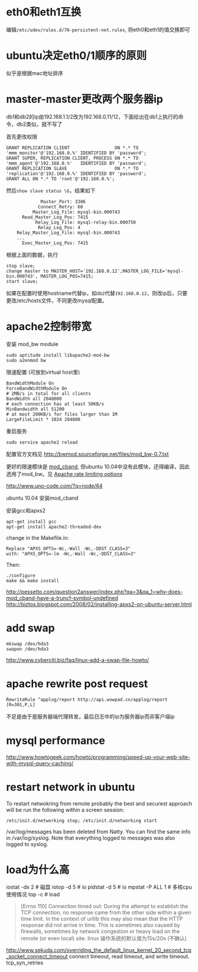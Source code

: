 # eth0和eth1互换

编辑`/etc/udev/rules.d/70-persistent-net.rules`, 将eth0和eth1的值交换即可

# ubuntu决定eth0/1顺序的原则
似乎是根据mac地址排序

# master-master更改两个服务器ip

db1和db2的ip由192.168.1.1/2改为192.168.0.11/12，下面给出在db1上执行的命令，db2类似，就不写了


首先更改权限

	GRANT REPLICATION CLIENT                 ON *.* TO 'mmm_monitor'@'192.168.0.%' IDENTIFIED BY 'password';
	GRANT SUPER, REPLICATION CLIENT, PROCESS ON *.* TO 'mmm_agent'@'192.168.0.%'   IDENTIFIED BY 'password';
	GRANT REPLICATION SLAVE                  ON *.* TO 'replication'@'192.168.0.%' IDENTIFIED BY 'password';
	GRANT ALL ON *.* TO 'root'@'192.168.0.%';

然后`show slave status \G`，结果如下

				 Master_Port: 3306
                Connect_Retry: 60
              Master_Log_File: mysql-bin.000743
          Read_Master_Log_Pos: 7415
               Relay_Log_File: mysql-relay-bin.000750
                Relay_Log_Pos: 4
        Relay_Master_Log_File: mysql-bin.000743
		...
          Exec_Master_Log_Pos: 7415

根据上面的数据，执行

	stop slave;
	change master to MASTER_HOST='192.168.0.12',MASTER_LOG_FILE='mysql-bin.000743', MASTER_LOG_POS=7415;
	start slave;

如果在配置时使用hostname代替ip，如`db2`代替`192.168.0.12`，则改ip后，只要更改/etc/hosts文件，不同更改mysql配置。

# apache2控制带宽

安装 mod_bw module

	sudo aptitude install libapache2-mod-bw
	sudo a2enmod bw

限速配置 (可放到virtual host里)

    BandWidthModule On
    ForceBandWidthModule On
    # 2MB/s in total for all clients
    BandWidth all 2048000
    # each connection has at least 50KB/s
    MinBandwidth all 51200
    # at most 200KB/s for files larger than 1M
    LargeFileLimit * 1024 204800

重启服务

	sudo service apache2 reload

配置官方文档见 http://bwmod.sourceforge.net/files/mod_bw-0.7.txt

更好的限速模块是 [mod_cband](http://dembol.org/mod_cband/), 但ubuntu 10.04中没有此模块，还得编译，因此选用了mod_bw。见 [Apache rate limiting options](http://stackoverflow.com/questions/131681/apache-rate-limiting-options)

http://www.uno-code.com/?q=node/64

ubuntu 10.04 安装mod_cband

安装gcc和apxs2

	apt-get install gcc
	apt-get install apache2-threaded-dev

change in the Makefile.in:

	Replace "APXS_OPTS=-Wc,-Wall -Wc,-DDST_CLASS=3"
	with: "APXS_OPTS=-lm -Wc,-Wall -Wc,-DDST_CLASS=3"

Then:

	./configure
	make && make install

http://pessetto.com/question2answer/index.php?qa=3&qa_1=why-does-mod_cband-have-a-truncf-symbol-undefined
http://biztos.blogspot.com/2008/02/installing-apxs2-on-ubuntu-server.html

# add swap

	mkswap /dev/hda3
	swapon /dev/hda3
http://www.cyberciti.biz/faq/linux-add-a-swap-file-howto/

# apache rewrite post request

	RewriteRule ^applog/report http://api.wowpad.cn/applog/report [R=301,P,L]

不足是由于是服务器端代理转发，最后日志中的ip为服务器ip而非客户端ip

# mysql performance

http://www.howtogeek.com/howto/programming/speed-up-your-web-site-with-mysql-query-caching/

# restart network in ubuntu

To restart netwokring from remote probably the best and securest approach will be run the following within a screen session:

	/etc/init.d/networking stop; /etc/init.d/networking start

/var/log/messages has been deleted from Natty.
You can find the same info in /var/log/syslog. Note that everything logged to messages was also logged to syslog.

# load为什么高

iostat -dx 2 # 磁盘
iotop -d 5 # io
pidstat -d 5 # io
mpstat -P ALL 1 # 多核cpu使用情况
top -c # load


> [Errno 110] Connection timed out: During the attempt to establish the TCP connection, no response came from the other side within a given time limit. In the context of urllib this may also mean that the HTTP response did not arrive in time. This is sometimes also caused by firewalls, sometimes by network congestion or heavy load on the remote (or even local) site.
linux 操作系统的默认值为15s/20s (不确认)

http://www.sekuda.com/overriding_the_default_linux_kernel_20_second_tcp_socket_connect_timeout
connect timeout, read timeout, and write timeout.
tcp_syn_retries
